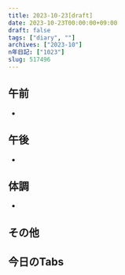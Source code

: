```yaml
---
title: 2023-10-23[draft]
date: 2023-10-23T00:00:00+09:00
draft: false
tags: ["diary", ""]
archives: ["2023-10"]
n年日記: ["1023"]
slug: 517496
---
```

## 午前
- 
## 午後
- 
## 体調
- 
## その他
## 今日のTabs